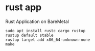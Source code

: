 # rust app
Rust Application on BareMetal

```
sudo apt install rustc cargo rustup
rustup default stable
rustup target add x86_64-unknown-none
make
```